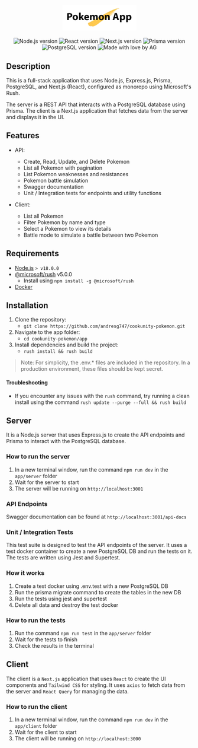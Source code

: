 <div align="center">
   <img src="./apps/client/public/images/readme-logo.png" width="200">
   </h2>
</div>
   <br>
<div align="center">
    <img src="https://img.shields.io/badge/Node.js-20.13.1-green" alt="Node.js version">
    <img src="https://img.shields.io/badge/React-^18-blue" alt="React version">
    <img src="https://img.shields.io/badge/Next.js-14.2.3-blue" alt="Next.js version">
    <img src="https://img.shields.io/badge/Prisma-5.14.0-blue" alt="Prisma version">
    <img src="https://img.shields.io/badge/PostgreSQL-16.3-blue" alt="PostgreSQL version">
    <img src="https://img.shields.io/badge/Made%20with%20%E2%9D%A4%EF%B8%8F%20%20-by%20AG-ffc84e" alt="Made with love by AG">
</div>

## Description

This is a full-stack application that uses Node.js, Express.js, Prisma, PostgreSQL, and Next.js (React), configured as monorepo using Microsoft's Rush.

The server is a REST API that interacts with a PostgreSQL database using Prisma. The client is a Next.js application that fetches data from the server and displays it in the UI.

## Features

- API:
  - Create, Read, Update, and Delete Pokemon
  - List all Pokemon with pagination
  - List Pokemon weaknesses and resistances
  - Pokemon battle simulation
  - Swagger documentation
  - Unit / Integration tests for endpoints and utility functions

- Client:
  - List all Pokemon
  - Filter Pokemon by name and type
  - Select a Pokemon to view its details
  - Battle mode to simulate a battle between two Pokemon


## Requirements

- [Node.js](https://nodejs.org/en/download/package-manager) `> v18.0.0`
- [@microsoft/rush](https://rushjs.io/pages/intro/get_started/) v5.0.0
  - Install using `npm install -g @microsoft/rush`
- [Docker](https://docs.docker.com/get-docker/)

## Installation

1. Clone the repository: 
    - `git clone https://github.com/andresg747/cookunity-pokemon.git`
2. Navigate to the app folder:
    - `cd cookunity-pokemon/app`
3. Install dependencies and build the project:
    - `rush install && rush build`

> Note: For simplicity, the .env.* files are included in the repository. In a production environment, these files should be kept secret.

#### Troubleshooting

- If you encounter any issues with the `rush` command, try running a clean install using the command `rush update --purge --full && rush build`

## Server

It is a Node.js server that uses Express.js to create the API endpoints and Prisma to interact with the PostgreSQL database.

### How to run the server

1. In a new terminal window, run the command `npm run dev` in the `app/server` folder
2. Wait for the server to start
3. The server will be running on `http://localhost:3001`

### API Endpoints

Swagger documentation can be found at `http://localhost:3001/api-docs`

### Unit / Integration Tests

This test suite is designed to test the API endpoints of the server. It uses a test docker container to create a new PostgreSQL DB and run the tests on it. The tests are written using Jest and Supertest.

### How it works

1. Create a test docker using .env.test with a new PostgreSQL DB
2. Run the prisma migrate command to create the tables in the new DB
3. Run the tests using jest and supertest
4. Delete all data and destroy the test docker

### How to run the tests

1. Run the command `npm run test` in the `app/server` folder
2. Wait for the tests to finish
3. Check the results in the terminal

## Client

The client is a `Next.js` application that uses `React` to create the UI components and `Tailwind CSS` for styling. It uses `axios` to fetch data from the server and `React Query` for managing the data.

### How to run the client

1. In a new terminal window, run the command `npm run dev` in the `app/client` folder
2. Wait for the client to start
3. The client will be running on `http://localhost:3000`
